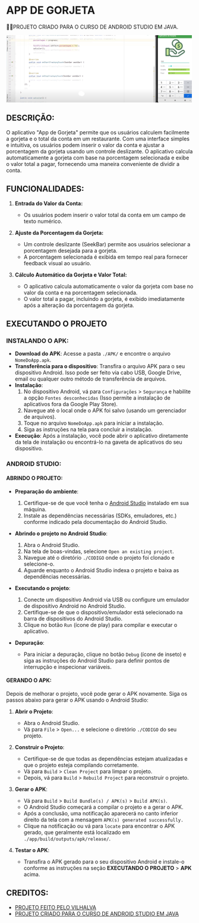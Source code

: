 # APP DE GORJETA
👨‍🏫PROJETO CRIADO PARA O CURSO DE ANDROID STUDIO EM JAVA.

<img src="FOTO.png" align="center" width="500"> <br>

## DESCRIÇÃO:
O aplicativo "App de Gorjeta" permite que os usuários calculem facilmente a gorjeta e o total da conta em um restaurante. Com uma interface simples e intuitiva, os usuários podem inserir o valor da conta e ajustar a porcentagem da gorjeta usando um controle deslizante. O aplicativo calcula automaticamente a gorjeta com base na porcentagem selecionada e exibe o valor total a pagar, fornecendo uma maneira conveniente de dividir a conta.

## FUNCIONALIDADES:
1. **Entrada do Valor da Conta:**
   - Os usuários podem inserir o valor total da conta em um campo de texto numérico.

2. **Ajuste da Porcentagem da Gorjeta:**
   - Um controle deslizante (SeekBar) permite aos usuários selecionar a porcentagem desejada para a gorjeta.
   - A porcentagem selecionada é exibida em tempo real para fornecer feedback visual ao usuário.

3. **Cálculo Automático da Gorjeta e Valor Total:**
   - O aplicativo calcula automaticamente o valor da gorjeta com base no valor da conta e na porcentagem selecionada.
   - O valor total a pagar, incluindo a gorjeta, é exibido imediatamente após a alteração da porcentagem da gorjeta.

## EXECUTANDO O PROJETO
### INSTALANDO O APK:
   - **Download do APK**: Acesse a pasta `./APK/` e encontre o arquivo `NomeDoApp.apk`.
   - **Transferência para o dispositivo**: Transfira o arquivo APK para o seu dispositivo Android. Isso pode ser feito via cabo USB, Google Drive, email ou qualquer outro método de transferência de arquivos.
   - **Instalação**:
     1. No dispositivo Android, vá para `Configurações` > `Segurança` e habilite a opção `Fontes desconhecidas` (Isso permite a instalação de aplicativos fora da Google Play Store).
     2. Navegue até o local onde o APK foi salvo (usando um gerenciador de arquivos).
     3. Toque no arquivo `NomeDoApp.apk` para iniciar a instalação.
     4. Siga as instruções na tela para concluir a instalação.
   - **Execução**: Após a instalação, você pode abrir o aplicativo diretamente da tela de instalação ou encontrá-lo na gaveta de aplicativos do seu dispositivo.

### ANDROID STUDIO:
#### ABRINDO O PROJETO:
   - **Preparação do ambiente**:
     1. Certifique-se de que você tenha o [Android Studio](https://developer.android.com/studio) instalado em sua máquina.
     2. Instale as dependências necessárias (SDKs, emuladores, etc.) conforme indicado pela documentação do Android Studio.

   - **Abrindo o projeto no Android Studio**:
     1. Abra o Android Studio.
     2. Na tela de boas-vindas, selecione `Open an existing project`.
     3. Navegue até o diretório `./CODIGO` onde o projeto foi clonado e selecione-o.
     4. Aguarde enquanto o Android Studio indexa o projeto e baixa as dependências necessárias.

   - **Executando o projeto**:
     1. Conecte um dispositivo Android via USB ou configure um emulador de dispositivo Android no Android Studio.
     2. Certifique-se de que o dispositivo/emulador está selecionado na barra de dispositivos do Android Studio.
     3. Clique no botão `Run` (ícone de play) para compilar e executar o aplicativo.

   - **Depuração**:
     - Para iniciar a depuração, clique no botão `Debug` (ícone de inseto) e siga as instruções do Android Studio para definir pontos de interrupção e inspecionar variáveis.

#### GERANDO O APK:
   Depois de melhorar o projeto, você pode gerar o APK novamente. Siga os passos abaixo para gerar o APK usando o Android Studio:

   1. **Abrir o Projeto**:
      - Abra o Android Studio.
      - Vá para `File` > `Open...` e selecione o diretório `./CODIGO` do seu projeto.

   2. **Construir o Projeto**:
      - Certifique-se de que todas as dependências estejam atualizadas e que o projeto esteja compilando corretamente.
      - Vá para `Build` > `Clean Project` para limpar o projeto.
      - Depois, vá para `Build` > `Rebuild Project` para reconstruir o projeto.

   3. **Gerar o APK**:
      - Vá para `Build` > `Build Bundle(s) / APK(s)` > `Build APK(s)`.
      - O Android Studio começará a compilar o projeto e a gerar o APK.
      - Após a conclusão, uma notificação aparecerá no canto inferior direito da tela com a mensagem `APK(s) generated successfully.`
      - Clique na notificação ou vá para `locate` para encontrar o APK gerado, que geralmente está localizado em `./app/build/outputs/apk/release/`.

   4. **Testar o APK**:
      - Transfira o APK gerado para o seu dispositivo Android e instale-o conforme as instruções na seção **EXECUTANDO O PROJETO** > **APK** acima.

## CREDITOS:
- [PROJETO FEITO PELO VILHALVA](https://github.com/VILHALVA)
- [PROJETO CRIADO PARA O CURSO DE ANDROID STUDIO EM JAVA](https://github.com/VILHALVA/CURSO-DE-ANDROID-STUDIO-EM-JAVA)



